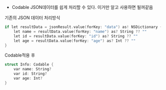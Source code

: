 - Codable
JSON데이터를 쉽게 처리할 수 있다. 이거만 알고 사용하면 될꺼같음

기존의 JSON 데이터 처리방식

```c
if let resultData = jsonResult.value(forKey: "data") as! NSDictionary {
    let name = resultData.value(forKey: "name") as? String ?? ""
    let id = resultData.value(forKey: "id") as? String ?? ""
    let age = resultData.value(forKey: "age") as? Int ?? ""
}
```

Codable적용 후

```c
struct Info: Codable {
    var name: String?
    var id: String?
    var age: Int?
}




```
